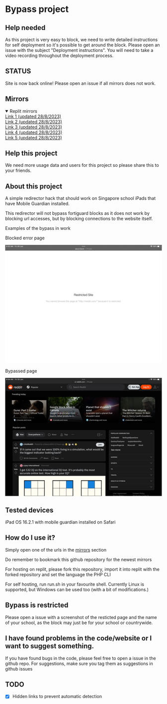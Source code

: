 # Bypass project

## Help needed

As this project is very easy to block, we need to write detailed instructions for self deployment so it's possible to get around the block. Please open an issue with the subject "Deployment instructions". You will need to take a video recording throughout the deployment process.
 
## STATUS

Site is now back online! Please open an issue if all mirrors does not work.

## Mirrors
<details open>
 <summary>Replit mirrors</summary>
   <a href="https://squigglysilentkey.testaccount413.repl.co/bypass">Link 1 (updated 28/8/2023)</a><br>
   <a href="http://easyaciddrive.testaccount413.repl.co/bypass">Link 2 (updated 28/8/2023)</a><br>
   <a href="http://fluffysnowkitten.testaccount413.repl.co/bypass">Link 3 (updated 28/8/2023)</a><br>
   <a href="http://testwebsite.testaccount413.repl.co/bypass">Link 4 (updated 28/8/2023)</a><br>
   <a href="http://hangeddesertedserver.testaccount413.repl.co/bypass">Link 5 (updated 28/8/2023)</a><br>
</details>

## Help this project

We need more usage data and users for this project so please share this to your friends.

## About this project

A simple redirector hack that should work on Singapore school iPads that have Mobile Guardian installed.

This redirector will not bypass fortiguard blocks as it does not work by blocking url accesses, but by blocking connections to the website itself.

Examples of the bypass in work

Blocked error page

<img src="images/blocked.png" alt="image of a blocked page">

Bypassed page

<img src="images/unblocked.png" alt="image of reddit being unblocked">

## Tested devices

iPad OS 16.2.1 with mobile guardian installed on Safari 

## How do I use it?

Simply open one of the urls in the [mirrors](https://github.com/molangning/bypass#mirrors) section

Do remember to bookmark this github repository for the newest mirrors

For hosting on replit, please fork this repository, import it into replit with the forked repository and set the language the PHP CLI

For self hosting, run run.sh in your favourite shell. Currently Linux is supported, but Windows can be used too (with a bit of modifications.)

## Bypass is restricted

Please open a issue with a screenshot of the resticted page and the name of your school, as the block may just be for your school or countrywide.

## I have found problems in the code/website or I want to suggest something.

If you have found bugs in the code, please feel free to open a issue in the github repo.
For suggestions, make sure you tag them as suggestions in github issues

## TODO
- [x] Hidden links to prevent automatic detection
